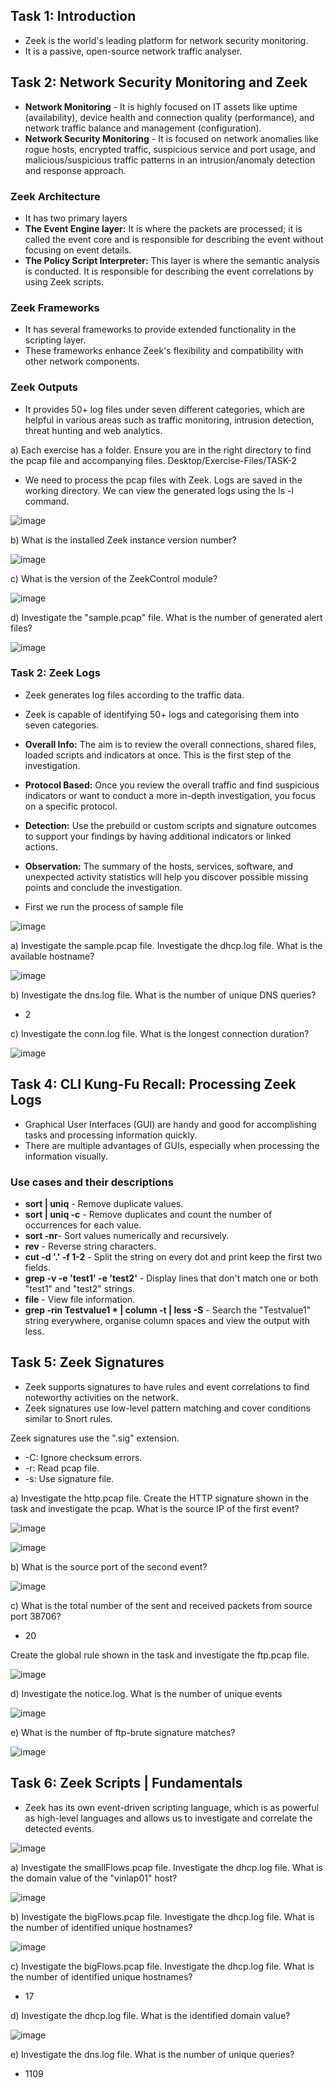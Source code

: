 ## Task 1: Introduction
- Zeek is the world's leading platform for network security monitoring.
- It is a passive, open-source network traffic analyser.

## Task 2: Network Security Monitoring and Zeek
- **Network Monitoring** - It  is highly focused on IT assets like uptime (availability), device health and connection quality (performance), and network traffic balance and management (configuration).
- **Network Security Monitoring** - It is focused on network anomalies like rogue hosts, encrypted traffic, suspicious service and port usage, and malicious/suspicious traffic patterns in an intrusion/anomaly detection and response approach.

### Zeek Architecture
  - It has two primary layers
  - **The Event Engine layer:** It is where the packets are processed; it is called the event core and is responsible for describing the event without focusing on event details.
  - **The Policy Script Interpreter:** This layer is where the semantic analysis is conducted. It is responsible for describing the event correlations by using Zeek scripts.

### Zeek Frameworks
- It has several frameworks to provide extended functionality in the scripting layer.
- These frameworks enhance Zeek's flexibility and compatibility with other network components.

### Zeek Outputs
- It provides 50+ log files under seven different categories, which are helpful in various areas such as traffic monitoring, intrusion detection, threat hunting and web analytics.

a) Each exercise has a folder. Ensure you are in the right directory to find the pcap file and accompanying files. Desktop/Exercise-Files/TASK-2
- We need to process the pcap files with Zeek. Logs are saved in the working directory. We can view the generated logs using the ls -l command.  

![image](https://github.com/Akhilkj123/Cyber-Security/assets/65653010/e07a88e4-9a14-4b8c-9c32-41e665c8749d)

b) What is the installed Zeek instance version number?
 
 ![image](https://github.com/Akhilkj123/Cyber-Security/assets/65653010/07324b05-53c6-4674-83da-b1ad59988e3b)

c) What is the version of the ZeekControl module?

![image](https://github.com/Akhilkj123/Cyber-Security/assets/65653010/9f848b6a-7de1-42a9-9482-f39bea806e9e)

d) Investigate the "sample.pcap" file. What is the number of generated alert files?

![image](https://github.com/Akhilkj123/Cyber-Security/assets/65653010/1e5ceb44-06f2-4fd8-b333-0b14514362c1)

### Task 2: Zeek Logs
- Zeek generates log files according to the traffic data.
- Zeek is capable of identifying 50+ logs and categorising them into seven categories.

- **Overall Info:** The aim is to review the overall connections, shared files, loaded scripts and indicators at once. This is the first step of the investigation.
- **Protocol Based:** Once you review the overall traffic and find suspicious indicators or want to conduct a more in-depth investigation, you focus on a specific protocol.
- **Detection:** Use the prebuild or custom scripts and signature outcomes to support your findings by having additional indicators or linked actions. 
- **Observation:** The summary of the hosts, services, software, and unexpected activity statistics will help you discover possible missing points and conclude the investigation.

- First we run the process of sample file

![image](https://github.com/Akhilkj123/Cyber-Security/assets/65653010/f61cb5ef-7b8a-489b-b0c5-d69cace1e5b1)

a) Investigate the sample.pcap file. Investigate the dhcp.log file. What is the available hostname?

![image](https://github.com/Akhilkj123/Cyber-Security/assets/65653010/30722661-7a91-48e1-8712-9764fe912cf2)

b) Investigate the dns.log file. What is the number of unique DNS queries?
- 2

c) Investigate the conn.log file. What is the longest connection duration?

![image](https://github.com/Akhilkj123/Cyber-Security/assets/65653010/d203aa0e-948c-4605-86c6-6679dd67b998)

## Task 4: CLI Kung-Fu Recall: Processing Zeek Logs
- Graphical User Interfaces (GUI) are handy and good for accomplishing tasks and processing information quickly.
- There are multiple advantages of GUIs, especially when processing the information visually.
### Use cases and their descriptions
- **sort | uniq** - Remove duplicate values.
- **sort | uniq -c** - Remove duplicates and count the number of occurrences for each value.
- **sort -nr**- Sort values numerically and recursively.
- **rev** - Reverse string characters.
- **cut -d '.' -f 1-2** - Split the string on every dot and print keep the first two fields.
- **grep -v -e 'test1' -e 'test2'** - Display lines that don't match one or both "test1" and "test2" strings.
- **file** - View file information.
- **grep -rin Testvalue1 * | column -t | less -S** - Search the "Testvalue1" string everywhere, organise column spaces and view the output with less.

## Task 5: Zeek Signatures
- Zeek supports signatures to have rules and event correlations to find noteworthy activities on the network.
- Zeek signatures use low-level pattern matching and cover conditions similar to Snort rules.

Zeek signatures use the ".sig" extension.
- -C: Ignore checksum errors.
- -r: Read pcap file.
- -s: Use signature file. 

a) Investigate the http.pcap file. Create the  HTTP signature shown in the task and investigate the pcap. What is the source IP of the first event?

![image](https://github.com/Akhilkj123/Cyber-Security/assets/65653010/9b1ff610-e0bf-4eab-9835-9bf9fcd39814)

![image](https://github.com/Akhilkj123/Cyber-Security/assets/65653010/bf901047-78f3-4c86-af6d-589c0418750c)

b) What is the source port of the second event?

![image](https://github.com/Akhilkj123/Cyber-Security/assets/65653010/38930742-8060-4f8f-b5bf-83f5a5cad2f5)

c) What is the total number of the sent and received packets from source port 38706?
- 20

Create the global rule shown in the task and investigate the ftp.pcap file.

![image](https://github.com/Akhilkj123/Cyber-Security/assets/65653010/5004d076-b5a7-4fa2-a2ce-a814c20c5f00)

d) Investigate the notice.log. What is the number of unique events

![image](https://github.com/Akhilkj123/Cyber-Security/assets/65653010/151cab56-dadc-4a80-807f-a95d9e194441)

e) What is the number of ftp-brute signature matches?

![image](https://github.com/Akhilkj123/Cyber-Security/assets/65653010/6f808d32-a747-4f89-aefe-a643eb362c48)

## Task 6: Zeek Scripts | Fundamentals
- Zeek has its own event-driven scripting language, which is as powerful as high-level languages and allows us to investigate and correlate the detected events.

![image](https://github.com/Akhilkj123/Cyber-Security/assets/65653010/4fc90b8e-cf9a-4977-b07c-603d1a05ec08)

a) Investigate the smallFlows.pcap file. Investigate the dhcp.log file. What is the domain value of the "vinlap01" host?
  
![image](https://github.com/Akhilkj123/Cyber-Security/assets/65653010/4a99d12c-d18c-4b9c-b011-ecdc1667c841)

b) Investigate the bigFlows.pcap file. Investigate the dhcp.log file. What is the number of identified unique hostnames?

![image](https://github.com/Akhilkj123/Cyber-Security/assets/65653010/e78bf5cc-8c8c-48e1-8723-85ae991ad1ac)

c) Investigate the bigFlows.pcap file. Investigate the dhcp.log file. What is the number of identified unique hostnames?
- 17

d) Investigate the dhcp.log file. What is the identified domain value?

![image](https://github.com/Akhilkj123/Cyber-Security/assets/65653010/d6894bf7-5a07-4451-b208-1ed95f5193a0)

e) Investigate the dns.log file. What is the number of unique queries?
- 1109

## 
